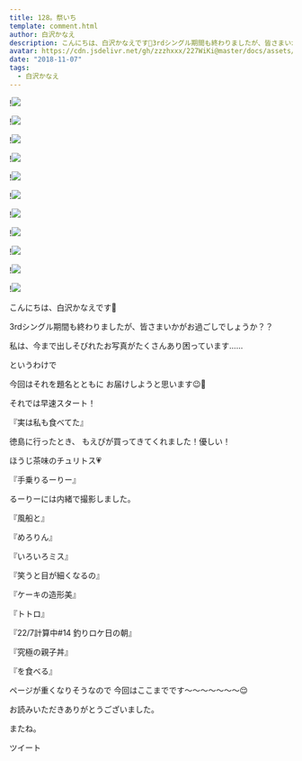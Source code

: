 ```yaml
---
title: 128。祭いち
template: comment.html
author: 白沢かなえ
description: こんにちは、白沢かなえです🌷3rdシングル期間も終わりましたが、皆さまいかがお過ごしでしょうか？？私は、今まで出しそびれたお写真がたくさんあり困っています……...
avatar: https://cdn.jsdelivr.net/gh/zzzhxxx/227WiKi@master/docs/assets/photo/avatar/kanae.jpg
date: "2018-11-07"
tags:
  - 白沢かなえ
---
```


!![](https://cdn.jsdelivr.net/gh/227WiKi/227WiKi-image@master/blog-image/kanae-2018-11-07_1.jpg)

!![](https://cdn.jsdelivr.net/gh/227WiKi/227WiKi-image@master/blog-image/kanae-2018-11-07_2.jpg)

!![](https://cdn.jsdelivr.net/gh/227WiKi/227WiKi-image@master/blog-image/kanae-2018-11-07_3.jpg)

!![](https://cdn.jsdelivr.net/gh/227WiKi/227WiKi-image@master/blog-image/kanae-2018-11-07_4.jpg)

!![](https://cdn.jsdelivr.net/gh/227WiKi/227WiKi-image@master/blog-image/kanae-2018-11-07_5.jpg)

!![](https://cdn.jsdelivr.net/gh/227WiKi/227WiKi-image@master/blog-image/kanae-2018-11-07_6.jpg)

!![](https://cdn.jsdelivr.net/gh/227WiKi/227WiKi-image@master/blog-image/kanae-2018-11-07_7.jpg)

!![](https://cdn.jsdelivr.net/gh/227WiKi/227WiKi-image@master/blog-image/kanae-2018-11-07_8.jpg)

!![](https://cdn.jsdelivr.net/gh/227WiKi/227WiKi-image@master/blog-image/kanae-2018-11-07_9.jpg)

!![](https://cdn.jsdelivr.net/gh/227WiKi/227WiKi-image@master/blog-image/kanae-2018-11-07_10.jpg)

!![](https://cdn.jsdelivr.net/gh/227WiKi/227WiKi-image@master/blog-image/kanae-2018-11-07_11.jpg)






こんにちは、白沢かなえです🌷



3rdシングル期間も終わりましたが、皆さまいかがお過ごしでしょうか？？







私は、今まで出しそびれたお写真がたくさんあり困っています……





というわけで


今回はそれを題名とともに
お届けしようと思います😉🌸






それでは早速スタート！















『実は私も食べてた』








徳島に行ったとき、
もえぴが買ってきてくれました！優しい！

ほうじ茶味のチュリトス💗













『手乗りるーりー』







るーりーには内緒で撮影しました。













『風船と』
















『めろりん』














『いろいろミス』















『笑うと目が細くなるの』












『ケーキの造形美』

















『トトロ』












『22/7計算中#14 釣りロケ日の朝』










『究極の親子丼』











『を食べる』















ページが重くなりそうなので
今回はここまでです〜〜〜〜〜〜〜😌










お読みいただきありがとうございました。


またね。


ツイート



